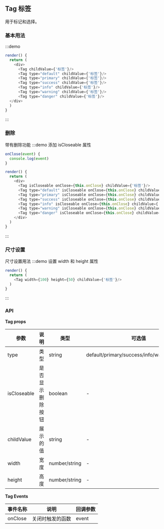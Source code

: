 ## Tag 标签

用于标记和选择。


### 基本用法
:::demo 
```js
render() {
  return (
    <div>
      <Tag childValue={'标签'}/>
      <Tag type="default" childValue={'标签'}/>    
      <Tag type="primary" childValue={'标签'}/>
      <Tag type="success" childValue={'标签'}/>
      <Tag type="info" childValue={'标签'}/>
      <Tag type="warning" childValue={'标签'}/>
      <Tag type="danger" childValue={'标签'}/>
  </div>
  )
}
```
:::


### 删除
带有删除功能
:::demo 添加 isCloseable 属性
```js
onClose(event) {
  console.log(event)
}

render() {
  return (
    <div>
      <Tag isCloseable onClose={this.onClose} childValue={'标签'}/>
      <Tag type="default" isCloseable onClose={this.onClose} childValue={'标签'}/>   
      <Tag type="primary" isCloseable onClose={this.onClose} childValue={'标签'}/>
      <Tag type="success" isCloseable onClose={this.onClose} childValue={'标签'}/>
      <Tag type="info" isCloseable onClose={this.onClose} childValue={'标签'}/>
      <Tag type="warning" isCloseable onClose={this.onClose} childValue={'标签'}/>
      <Tag type="danger" isCloseable onClose={this.onClose} childValue={'标签'}/>  
    </div>
  )
}
```
:::


### 尺寸设置
尺寸设置用法
:::demo 设置 width 和 height 属性
```js
render() {
  return (
    <Tag width={100} height={50} childValue={'标签'}/>
  )
}
```
:::


### API

**Tag props**

| 参数      | 说明          | 类型      | 可选值                           | 默认值  |
|---------- |-------------- |---------- |--------------------------------  |-------- |
| type | 类型 | string  | default/primary/success/info/warning/danger | default |
| isCloseable | 是否显示删除按钮 | boolean | - | - |
| childValue | 展示的值 | string | - | - |
| width | 宽度 | number/string | - | auto |
| height | 高度 | number/string | - | 32 |

**Tag Events**

| 事件名称 | 说明 | 回调参数 |
|---------- |-------- |---------- |
| onClose | 关闭时触发的函数 | event |


